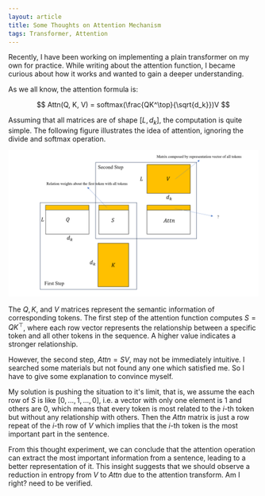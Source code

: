 ```yaml
---
layout: article
title: Some Thoughts on Attention Mechanism
tags: Transformer, Attention
---
```


Recently, I have been working on implementing a plain transformer on my own for practice. While writing about the attention function, I became curious about how it works and wanted to gain a deeper understanding.

As we all know, the attention formula is:

$$
Attn(Q, K, V) = softmax(\frac{QK^\top}{\sqrt{d_k}})V
$$

Assuming that all matrices are of shape $[L, d_k]$, the computation is quite simple. The following figure illustrates the idea of attention, ignoring the divide and softmax operation.

![](/resources/2023-09-01-attention/attention_attn.png)

The $Q, K,$ and $V$ matrices represent the semantic information of corresponding tokens. The first step of the attention function computes $S = QK^\top$, where each row vector represents the relationship between a specific token and all other tokens in the sequence. A higher value indicates a stronger relationship.

However, the second step, $Attn = S V$, may not be immediately intuitive. I searched some materials but not found any one which satisfied me. So I have to give some explanation to convince myself.

My solution is pushing the situation to it's limit, that is, we assume the each row of $S$ is like $[0, ...,1,..., 0]$, i.e. a vector with only one element is 1 and others are 0, which means that every token is most related to the $i$-th token but without any relationship with others. Then the $Attn$ matrix is just a row repeat of the $i$-th row of $V$ which implies that the $i$-th token is the most important part in the sentence.

From this thought experiment, we can conclude that the attention operation can extract the most important information from a sentence, leading to a better representation of it. This insight suggests that we should observe a reduction in entropy from $V$ to $Attn$ due to the attention transform. Am I right? need to be verified.